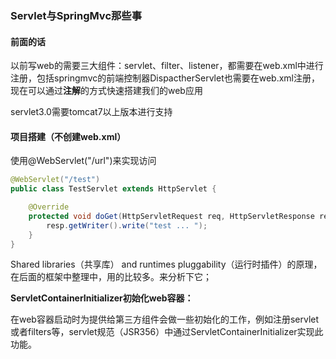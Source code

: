 ### Servlet与SpringMvc那些事

#### 前面的话

以前写web的需要三大组件：servlet、filter、listener，都需要在web.xml中进行注册，包括springmvc的前端控制器DispactherServlet也需要在web.xml注册，现在可以通过**注解**的方式快速搭建我们的web应用

servlet3.0需要tomcat7以上版本进行支持

#### 项目搭建（不创建web.xml）

使用@WebServlet\("/url"\)来实现访问

```java
@WebServlet("/test")
public class TestServlet extends HttpServlet {

    @Override
    protected void doGet(HttpServletRequest req, HttpServletResponse resp) throws ServletException, IOException {
        resp.getWriter().write("test ... ");
    }
}
```

Shared libraries（共享库） and runtimes pluggability（运行时插件）的原理，在后面的框架中整理中，用的比较多。来分析下它；

**ServletContainerInitializer初始化web容器：**

在web容器启动时为提供给第三方组件会做一些初始化的工作，例如注册servlet或者filters等，servlet规范（JSR356）中通过ServletContainerInitializer实现此功能。



